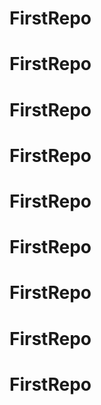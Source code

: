 # FirstRepo
# FirstRepo
# FirstRepo
# FirstRepo
# FirstRepo
# FirstRepo
# FirstRepo
# FirstRepo
# FirstRepo
